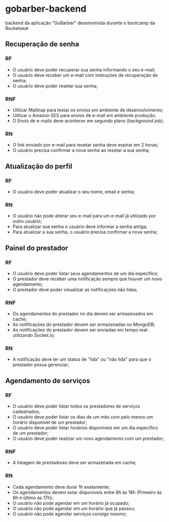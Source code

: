 # gobarber-backend

backend da aplicação "GoBarber" desenvolvida durante o bootcamp da Rocketseat

## Recuperação de senha

### RF

- O usuário deve poder recuperar sua senha informando o seu e-mail;
- O usuário deve receber um e-mail com instruções de recuperação de senha;
- O usuário deve poder resetar sua senha;

### RNF

- Utilizar Mailtrap para testar os envios em ambiente de desenvolvimento;
- Utilizar o Amazon SES para envios de e-mail em ambiente produção;
- O Envio de e-mails deve acontecer em segundo plano (background job);

### RN

- O link enviado por e-mail para resetar senha deve expirar em 2 horas;
- O usuário precisa confirmar a nova senha ao resetar a sua senha;

## Atualização do perfil

### RF

- O usuário deve poder atualizar o seu nome, email e senha;

### RN

- O usuário não pode alterar seu e-mail para um e-mail já utilizado por outro usuário;
- Para atualizar sua senha o usuário deve informar a senha antiga;
- Para atualizar a sua senha, o usuário precisa confirmar a nova senha;

## Painel do prestador

### RF

- O usuário deve poder listar seus agendamentos de um dia específico;
- O prestador deve receber uma notificação sempre que houver um novo agendamento;
- O prestador deve poder visualizar as notificações não lidas;

### RNF

- Os agendamentos do prestador no dia devem ser armazenados em cache;
- As notificações do prestador devem ser armazenadas no MongoDB;
- As notificações do prestador devem ser enviadas em tempo real-utilizando Socket.io;

### RN

- A notificação deve ter um status de "lida" ou "não lida" para que o prestador possa gerenciar;

## Agendamento de serviços

### RF

- O usuário deve poder listar todos os prestadores de serviços cadastrados;
- O usuário deve poder listar os dias de um mês com pelo menos um horário disponível de um prestador;
- O usuário deve poder listar horários disponíveis em um dia específico de um prestador;
- O usuário deve poder realizar um novo agendamento com um prestador;

### RNF

- A listagem de prestadores deve ser armazenada em cache;

### RN

- Cada agendamento deve durar 1h exatamente;
- Os agendamentos devem estar disponíveis entre 8h às 18h (Primeiro às 8h e último às 17h);
- O usuário não pode agendar em um horário já ocupado;
- O usuário não pode agendar em um horário que já passou;
- O usuário não pode agendar serviços consigo mesmo;

